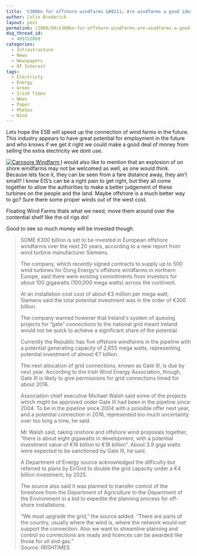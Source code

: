 ```yaml
---
title: '€300bn for offshore windfarms &#8211; Are windfarms a good idea?'
author: Colin Broderick
layout: post
permalink: /2009/09/e300bn-for-offshore-windfarms-are-windfarms-a-good-idea/
dsq_thread_id:
  - 405552060
categories:
  - Infrastructure
  - News
  - Newspapers
  - Of Interest
tags:
  - Electricty
  - Energy
  - Green
  - Irish Times
  - News
  - Paper
  - Photos
  - Wind
---
```

Lets hope the ESB will speed up the connection of wind farms in the future. This industry appears to have great potential for employment in the future and who knows if we get it right we could make a good deal of money from selling the extra electricity we dont use.

<a href="{{site.baseurl}}/wp-content/gallery/post/carsore-windfamr.png" title="Off the wexford coast" class="shutterset_singlepic6" > <img class="ngg-singlepic ngg-center" src="{{site.baseurl}}/wp-content/gallery/cache/6_web20_420x340_carsore-windfamr.png" alt="Carnsore Windfarm" title="Carnsore Windfarm" /> </a> 
I would also like to mention that an explosion of on shore windfarms may not be welcomed as well, as one would think.  Because lets face it, they can be seen from a fare distance away, they ain&#8217;t small!! I know EIS&#8217;s can be a right pain to get right, but they all come together to allow the authorities to make a better judgement of these turbines on the people and the land. Maybe offshore is a much better way to go? Sure there some proper winds out of the west cost.

Floating Wind Farms thats what we need, move them around over the contential shelf like the oil rigs do!

Good to see so much money will be invested though.

> SOME €300 billion is set to be invested in European offshore windfarms over the next 20 years, according to a new report from wind turbine manufacturer Siemens.
> 
> The company, which recently signed contracts to supply up to 500 wind turbines for Dong Energy's offshore windfarms in northern Europe, said there were existing commitments from investors for about 100 gigawatts (100,000 mega watts) across the continent.
> 
> At an installation cost cost of about €3 million per mega watt, Siemens said the total potential investment was in the order of €300 billion.
> 
> The company warned however that Ireland's system of queuing projects for “gate” connections to the national grid meant Ireland would not be quick to achieve a significant share of the potential.
> 
> Currently the Republic has five offshore windfarms in the pipeline with a potential generating capacity of 2,655 mega watts, representing potential investment of almost €7 billion.
> 
> The next allocation of grid connections, known as Gate III, is due by next year. According to the Irish Wind Energy Association, though, Gate III is likely to give permissions for grid connections timed for about 2016.
> 
> Association chief executive Michael Walsh said some of the projects which might be approved under Gate III had been in the pipeline since 2004. To be in the pipeline since 2004 with a possible offer next year, and a potential connection in 2016, represented too much uncertainty over too long a time, he said.
> 
> Mr Walsh said, taking onshore and offshore wind proposals together, “there is about eight gigawatts in development, with a potential investment value of €16 billion to €18 billion”. About 3.9 giga watts were expected to be sanctioned by Gate III, he said.
> 
> A Department of Energy source acknowledged the difficulty but referred to plans by EirGrid to double the grid capacity under a €4 billion investment, by 2025.
> 
> The source also said it was planned to transfer control of the foreshore from the Department of Agriculture to the Department of the Environment in a bid to expedite the planning process for off-shore installations.
> 
> “We must upgrade the grid,” the source added. “There are parts of the country, usually where the wind is, where the network would not support the connection. Also we want to streamline planning and control so connections are ready and licences can be awarded like those for oil and gas.”  
> Source: IRISHTIMES

